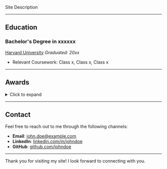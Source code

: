 Site Description

---

## Education

### Bachelor's Degree  in xxxxxx
[Harvard University](https://college.harvard.edu)
*Graduated: 20xx*

- Relevant Coursework: Class x, Class x, Class x

---

## Awards

<details>
  <summary>Click to expand</summary>
  <p>This is the content that will be revealed when you click the summary above. You can include text, images, or other HTML elements here.</p>
</details>


---

## Contact

Feel free to reach out to me through the following channels:

- **Email**: [john.doe@example.com](mailto:john.doe@example.com)
- **LinkedIn**: [linkedin.com/in/johndoe](https://www.linkedin.com/in/johndoe)
- **GitHub**: [github.com/johndoe](https://github.com/johndoe)

---

Thank you for visiting my site! I look forward to connecting with you.
